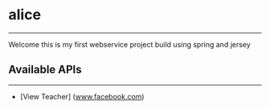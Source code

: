 # alice
---
Welcome this is my first webservice project build using spring and jersey
## Available APIs
---
* [View Teacher] (www.facebook.com)
